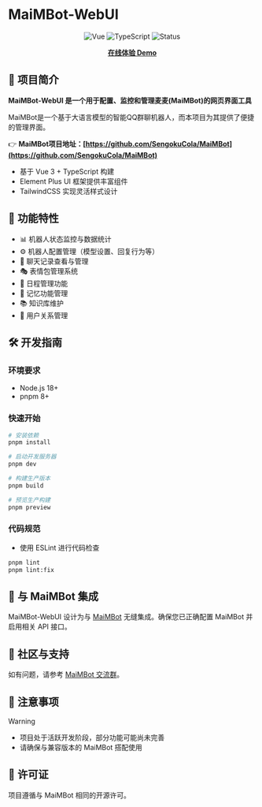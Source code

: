 # MaiMBot-WebUI

<div align="center">

![Vue](https://img.shields.io/badge/Vue-3.5+-42b883)
![TypeScript](https://img.shields.io/badge/TypeScript-5.0+-blue)
![Status](https://img.shields.io/badge/状态-开发中-yellow)

**[在线体验 Demo](https://maimbot-webui.baka.studio/)**

</div>

## 📝 项目简介

**MaiMBot-WebUI 是一个用于配置、监控和管理麦麦(MaiMBot)的网页界面工具**

MaiMBot是一个基于大语言模型的智能QQ群聊机器人，而本项目为其提供了便捷的管理界面。

👉 **MaiMBot项目地址：[https://github.com/SengokuCola/MaiMBot](https://github.com/SengokuCola/MaiMBot)**

- 基于 Vue 3 + TypeScript 构建
- Element Plus UI 框架提供丰富组件
- TailwindCSS 实现灵活样式设计

## 🚀 功能特性

- 📊 机器人状态监控与数据统计
- ⚙️ 机器人配置管理（模型设置、回复行为等）
- 💬 聊天记录查看与管理
- 🎭 表情包管理系统
- 📅 日程管理功能
- 🧠 记忆功能管理
- 📚 知识库维护
- 👥 用户关系管理

## 🛠️ 开发指南

### 环境要求

- Node.js 18+
- pnpm 8+

### 快速开始

```bash
# 安装依赖
pnpm install

# 启动开发服务器
pnpm dev

# 构建生产版本
pnpm build

# 预览生产构建
pnpm preview
```

### 代码规范

- 使用 ESLint 进行代码检查
```bash
pnpm lint
pnpm lint:fix
```

## 🔄 与 MaiMBot 集成

MaiMBot-WebUI 设计为与 [MaiMBot](https://github.com/SengokuCola/MaiMBot) 无缝集成。确保您已正确配置 MaiMBot 并启用相关 API 接口。

## 💬 社区与支持

如有问题，请参考 [MaiMBot 交流群](https://qm.qq.com/q/VQ3XZrWgMs)。

## 📌 注意事项

> [!WARNING]
> - 项目处于活跃开发阶段，部分功能可能尚未完善
> - 请确保与兼容版本的 MaiMBot 搭配使用

## 📄 许可证

项目遵循与 MaiMBot 相同的开源许可。